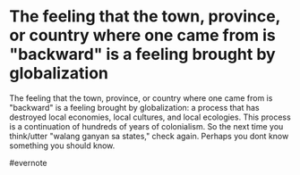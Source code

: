 # The feeling that the town, province, or country where one came from is "backward" is a feeling brought by globalization

The feeling that the town, province, or country where one came from is "backward" is a feeling brought by globalization: a process that has destroyed local economies, local cultures, and local ecologies. This process is a continuation of hundreds of years of colonialism. So the next time you think/utter "walang ganyan sa states," check again. Perhaps you dont know something you should know.

\#evernote

